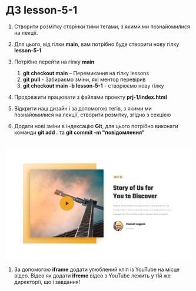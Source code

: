 # ДЗ lesson-5-1

1. Створити розмітку сторінки тими тегами, з якими ми познайомилися на лекції.

2. Для цього, від гілки **main**, вам потрібно буде створити нову гілку **lesson-5-1**

3. Потрібно перейти на гілку **main**

   1. **git checkout main** – Перемикання на гілку lessons
   2. **git pull** - Забираємо зміни, які ментор перевірив
   3. **git checkout main -b lesson-5-1** - створюємо нову гілку

4. Продовжити працювати з файлами проекту **prj-1/index.html**

5. Відкрити наш дизайн і за допомогою тегів, з якими ми познайомилися на лекції, створити розмітку, згідно з секцією

6. Додати нові зміни в індексацію **Git**, для цього потрібно виконати команди **git add .** та **git commit -m "повідомлення"**

​	<img src="./Task3.png" alt="03" style="zoom:100%;" />

1. За допомогою **iframe** додати улюблений кліп із YouTube на місце відео. Відео як додати **ifreme** відео з YouTube лежить у тій же директорії, що і завдання!

